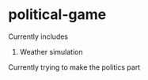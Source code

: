 # political-game
Currently includes 

1. Weather simulation

Currently trying to make the politics part
